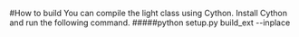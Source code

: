 #How to build
You can compile the light class using Cython. Install Cython and run the following command.
#####python setup.py build_ext --inplace

